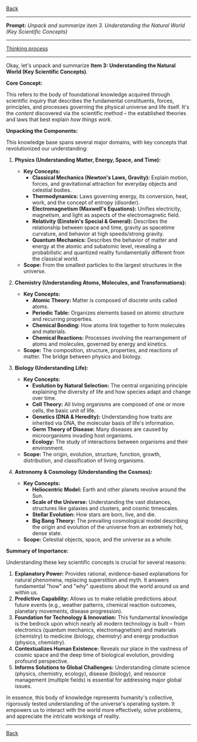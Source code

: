 [Back](../README.md)

---

**Prompt:** *Unpack and summarize item 3. Understanding the Natural World (Key Scientific Concepts)*

---

[Thinking process](thoughts.md)

---

Okay, let's unpack and summarize **Item 3: Understanding the Natural World (Key Scientific Concepts)**.

**Core Concept:**

This refers to the body of foundational knowledge acquired through scientific inquiry that describes the fundamental constituents, forces, principles, and processes governing the physical universe and life itself. It's the *content* discovered via the scientific method – the established theories and laws that best explain *how things work*.

**Unpacking the Components:**

This knowledge base spans several major domains, with key concepts that revolutionized our understanding:

1.  **Physics (Understanding Matter, Energy, Space, and Time):**
    *   **Key Concepts:**
        *   **Classical Mechanics (Newton's Laws, Gravity):** Explain motion, forces, and gravitational attraction for everyday objects and celestial bodies.
        *   **Thermodynamics:** Laws governing energy, its conversion, heat, work, and the concept of entropy (disorder).
        *   **Electromagnetism (Maxwell's Equations):** Unifies electricity, magnetism, and light as aspects of the electromagnetic field.
        *   **Relativity (Einstein's Special & General):** Describes the relationship between space and time, gravity as spacetime curvature, and behavior at high speeds/strong gravity.
        *   **Quantum Mechanics:** Describes the behavior of matter and energy at the atomic and subatomic level, revealing a probabilistic and quantized reality fundamentally different from the classical world.
    *   **Scope:** From the smallest particles to the largest structures in the universe.

2.  **Chemistry (Understanding Atoms, Molecules, and Transformations):**
    *   **Key Concepts:**
        *   **Atomic Theory:** Matter is composed of discrete units called atoms.
        *   **Periodic Table:** Organizes elements based on atomic structure and recurring properties.
        *   **Chemical Bonding:** How atoms link together to form molecules and materials.
        *   **Chemical Reactions:** Processes involving the rearrangement of atoms and molecules, governed by energy and kinetics.
    *   **Scope:** The composition, structure, properties, and reactions of matter. The bridge between physics and biology.

3.  **Biology (Understanding Life):**
    *   **Key Concepts:**
        *   **Evolution by Natural Selection:** The central organizing principle explaining the diversity of life and how species adapt and change over time.
        *   **Cell Theory:** All living organisms are composed of one or more cells, the basic unit of life.
        *   **Genetics (DNA & Heredity):** Understanding how traits are inherited via DNA, the molecular basis of life's information.
        *   **Germ Theory of Disease:** Many diseases are caused by microorganisms invading host organisms.
        *   **Ecology:** The study of interactions between organisms and their environment.
    *   **Scope:** The origin, evolution, structure, function, growth, distribution, and classification of living organisms.

4.  **Astronomy & Cosmology (Understanding the Cosmos):**
    *   **Key Concepts:**
        *   **Heliocentric Model:** Earth and other planets revolve around the Sun.
        *   **Scale of the Universe:** Understanding the vast distances, structures like galaxies and clusters, and cosmic timescales.
        *   **Stellar Evolution:** How stars are born, live, and die.
        *   **Big Bang Theory:** The prevailing cosmological model describing the origin and evolution of the universe from an extremely hot, dense state.
    *   **Scope:** Celestial objects, space, and the universe as a whole.

**Summary of Importance:**

Understanding these key scientific concepts is crucial for several reasons:

1.  **Explanatory Power:** Provides rational, evidence-based explanations for natural phenomena, replacing superstition and myth. It answers fundamental "how" and "why" questions about the world around us and within us.
2.  **Predictive Capability:** Allows us to make reliable predictions about future events (e.g., weather patterns, chemical reaction outcomes, planetary movements, disease progression).
3.  **Foundation for Technology & Innovation:** This fundamental knowledge is the bedrock upon which nearly all modern technology is built – from electronics (quantum mechanics, electromagnetism) and materials (chemistry) to medicine (biology, chemistry) and energy production (physics, chemistry).
4.  **Contextualizes Human Existence:** Reveals our place in the vastness of cosmic space and the deep time of biological evolution, providing profound perspective.
5.  **Informs Solutions to Global Challenges:** Understanding climate science (physics, chemistry, ecology), disease (biology), and resource management (multiple fields) is essential for addressing major global issues.

In essence, this body of knowledge represents humanity's collective, rigorously tested understanding of the universe's operating system. It empowers us to interact with the world more effectively, solve problems, and appreciate the intricate workings of reality.

---

[Back](../README.md)
